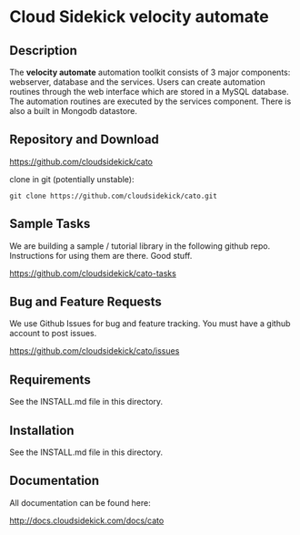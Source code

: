 # Cloud Sidekick velocity automate


## Description

The **velocity automate** automation toolkit consists of 3 major components: webserver, 
database and the services. Users can create automation routines
through the web interface which are stored in a MySQL database. The 
automation routines are executed by the services component. There is 
also a built in Mongodb datastore.

## Repository and Download

https://github.com/cloudsidekick/cato

clone in git (potentially unstable):

```
git clone https://github.com/cloudsidekick/cato.git
```


## Sample Tasks

We are building a sample / tutorial library in the following github repo. 
Instructions for using them are there. Good stuff.

https://github.com/cloudsidekick/cato-tasks

## Bug and Feature Requests

We use Github Issues for bug and feature tracking. You must have a github account to post issues.

https://github.com/cloudsidekick/cato/issues

## Requirements

See the INSTALL.md file in this directory.

## Installation

See the INSTALL.md file in this directory.

## Documentation

All documentation can be found here:

http://docs.cloudsidekick.com/docs/cato
